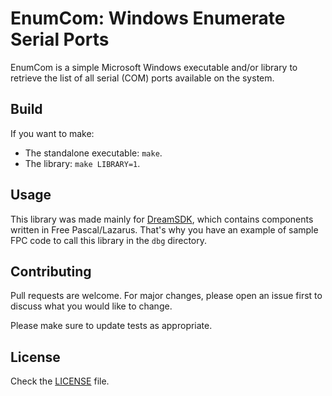 # EnumCom: Windows Enumerate Serial Ports

EnumCom is a simple Microsoft Windows executable and/or library to retrieve the list of all serial (COM) ports available on the system.

## Build

If you want to make:

* The standalone executable: `make`.
* The library: `make LIBRARY=1`.

## Usage

This library was made mainly for [DreamSDK](https://dreamsdk.org), which contains components written in Free Pascal/Lazarus. That's why you have an example of sample FPC code to call this library in the `dbg` directory.

## Contributing

Pull requests are welcome. For major changes, please open an issue first
to discuss what you would like to change.

Please make sure to update tests as appropriate.

## License

Check the [LICENSE](LICENSE.md) file.
